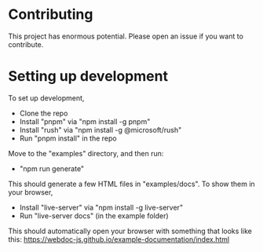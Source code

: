# Contributing

This project has enormous potential. Please open an issue if you want to contribute.

# Setting up development

To set up development,
* Clone the repo
* Install "pnpm" via "npm install -g pnpm"
* Install "rush" via "npm install -g  @microsoft/rush"
* Run "pnpm install" in the repo

Move to the "examples" directory, and then run:

* "npm run generate"

This should generate a few HTML files in "examples/docs". To show them in your browser,

* Install "live-server" via "npm install -g live-server"
* Run "live-server docs" (in the example folder)

This should automatically open your browser with something that looks like this: https://webdoc-js.github.io/example-documentation/index.html
